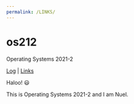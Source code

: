 ```yaml
---
permalink: /LINKS/
---
```

# os212

Operating Systems 2021-2

[Log](TXT/mylog.txt) | [Links](links.md)

  

Haloo! 😃

This is Operating Systems 2021-2 and I am Nuel.